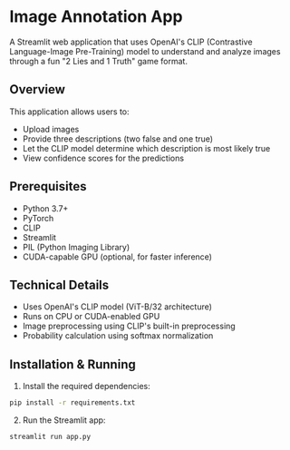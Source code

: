 # Image Annotation App

A Streamlit web application that uses OpenAI's CLIP (Contrastive Language-Image Pre-Training) model to understand and analyze images through a fun "2 Lies and 1 Truth" game format.

## Overview

This application allows users to:
- Upload images
- Provide three descriptions (two false and one true)
- Let the CLIP model determine which description is most likely true
- View confidence scores for the predictions

## Prerequisites

- Python 3.7+
- PyTorch
- CLIP
- Streamlit
- PIL (Python Imaging Library)
- CUDA-capable GPU (optional, for faster inference)

## Technical Details

- Uses OpenAI's CLIP model (ViT-B/32 architecture)
- Runs on CPU or CUDA-enabled GPU
- Image preprocessing using CLIP's built-in preprocessing
- Probability calculation using softmax normalization

## Installation & Running

1. Install the required dependencies:

```bash
pip install -r requirements.txt
```

2. Run the Streamlit app:

```bash
streamlit run app.py
```

